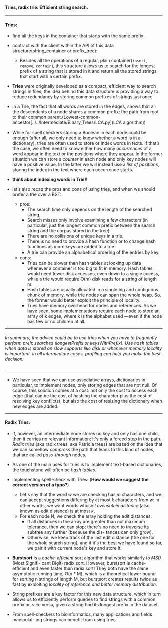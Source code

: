 #### Tries, radix trie: Efficient string search.


---
#### Tries:

- find all the keys in the container that starts with the same prefix.
- contract with the client within the API of this data structure(string_container or prefix_tree):
  - Besides all the operations of a regular, plain container(`insert`, `remove`, `contain`), this structure allows us to search for the longest prefix of a string that is stored in it and return all the stored strings that start with a certain prefix.

- **Tries** were originally developed as a compact, efficient way to search strings in files;
the idea behind this data structure is providing a way to reduce redundancy by storing common prefixes of strings just once.

- in a Trie, the fact that all words are stored in the edges, shows that all the descendants of a node shares a common prefix: the path from root to their common parent.(Lowest-common-ancestor[../../Intermediate/Binary_Trees/LCA.py](LCA algorithm))

- While for spell checkers storing a Boolean in each node could be enough (after
all, we only need to know whether a word is in a dictionary), tries are often used to
store or index words in texts. If that’s the case, we often need to know either how
many *occurrences* of a word appear in the text or the positions where they appear. In
the former situation we can store a *counter* in each node and only key nodes will have
a positive value. In the latter we will instead use a *list of positions*, storing the index in
the text where each occurrence starts.

- **think about indexing words in Trie!!**

- let’s also recap the pros and cons of using tries, and when we should prefer a trie over a BST:
  - pros:
    - The search time only depends on the length of the searched string.
    - Search misses only involve examining a few characters (in particular, just the
    longest common prefix between the search string and the corpus stored in the
    tree).
    - There are no collisions of unique keys in a trie.
    - There is no need to provide a hash function or to change hash functions as
    more keys are added to a trie
    - A trie can provide an alphabetical ordering of the entries by key.
  - cons:
    - Tries can be slower than hash tables at looking up data whenever a container is
    too big to fit in memory. Hash tables would need fewer disk accesses, even down
    to a single access, while a trie would require O(m) disk reads for a string of
    length m.
    - Hash tables are usually allocated in a single big and contiguous chunk of memory, 
    while trie nodes can span the whole heap. So, the former would better
    exploit the principle of locality.
    - Tries have memory overhead for nodes and references. As we have seen, some
    implementations require each node to store an array of k edges, where k is
    the alphabet used —even if the node has few or no children at all.

---
###### In summary, the advice could be to use tries when you have to frequently perform preix searches (*longestPrefix* or *keysWithPrefix*). Use hash tables when data is stored on slow supports like disk or whenever *memory locality* is important. In all intermediate cases, profiling can help you make the best decision.

---

- We have seen that we can use associative arrays, dictionaries in particular, to implement nodes, only storing edges that are not null. Of course, this solution comes at a cost: not only the cost to access each edge (that can be the cost of hashing the character plus the cost of resolving key conflicts), but also the cost of resizing the dictionary
when new edges are added.

----
#### Radix Tries:

- If, however, an intermediate node stores no key and only has one child, then it carries no relevant information; it's only a forced step in the path.
*Radix tries* (aka radix trees, aka Patricia trees) are based on the idea that we can
somehow *compress* the path that leads to this kind of nodes, that are called *pass-through* nodes.

- As one of the main uses for tries is to implement
text-based dictionaries, the touchstone will often be *hash tables*.

- implementing spell-check with Tries: (**How would we suggest the correct version of a typo?**)
    - Let's say that the word *w* we are checking has *m* characters, and we can accept suggestions differing by at most *k* characters from *w*: in other words, we want words whose
    *Levenshtein distance* (also known as edit distance) is at most *k*.
    - For each node N, we check the array holding the edit distances:
        - If all distances in the array are greater than out maximum tolerance, then we
        can stop; there's no need to traverse its subtree any further (because the dis-
        tances can only grow).
        - Otherwise, we keep track of the last edit distance (the one for the whole search
        string), and if it's the best we have found so far, we pair it with current node's
        key and store it.
- **Burstsort** is a *cache-efficient* sort algorithm that works similarly to *MSD* (Most Signifi-
cant Digit) radix sort. However, burstsort is cache-efficient and even faster than radix sort!
They both have the same asymptotic running time, O(n * M), which is a theoretical
lower bound for sorting n strings of length M, but burstsort creates results twice as fast
by exploiting *locality of reference and better memory distribution*.

- String prefixes are a key factor for this new data structure, which in turn allows
us to efficiently perform queries to find strings with a common prefix or, vice
versa, given a string find its longest prefix in the dataset.

- From spell-checkers to bioinformatics, many applications and fields manipulat-
ing strings can benefit from using tries.
